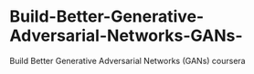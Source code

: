 # Build-Better-Generative-Adversarial-Networks-GANs-
Build Better Generative Adversarial Networks (GANs) coursera
